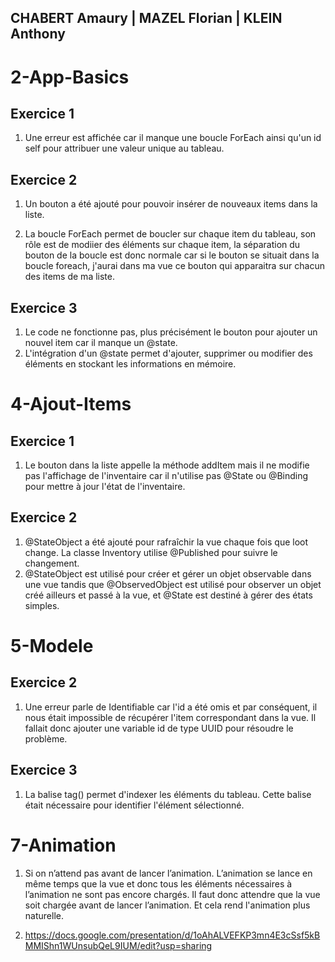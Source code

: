 ## CHABERT Amaury | MAZEL Florian | KLEIN Anthony

# 2-App-Basics

## Exercice 1

1) Une erreur est affichée car il manque une boucle ForEach ainsi qu'un id self pour attribuer une valeur unique au tableau.

## Exercice 2

1) Un bouton a été ajouté pour pouvoir insérer de nouveaux items dans la liste.

2) La boucle ForEach permet de boucler sur chaque item du tableau, son rôle est de modiier des éléments sur chaque item, la séparation du bouton de la boucle est donc normale car si le bouton se situait dans la boucle foreach, j'aurai dans ma vue ce bouton qui apparaitra sur chacun des items de ma liste.

## Exercice 3

1) Le code ne fonctionne pas, plus précisément le bouton pour ajouter un nouvel item car il manque un @state.
2) L'intégration d'un @state permet d'ajouter, supprimer ou modifier des éléments en stockant les informations en mémoire.


# 4-Ajout-Items

## Exercice 1

1) Le bouton dans la liste appelle la méthode addItem mais il ne modifie pas l'affichage de l'inventaire car il n'utilise pas @State ou @Binding pour mettre à jour l'état de l'inventaire.

## Exercice 2

1) @StateObject a été ajouté pour rafraîchir la vue chaque fois que loot change. La classe Inventory utilise @Published pour suivre le changement.
2) @StateObject est utilisé pour créer et gérer un objet observable dans une vue tandis que @ObservedObject est utilisé pour observer un objet créé ailleurs et passé à la vue, et @State est destiné à gérer des états simples.


# 5-Modele

## Exercice 2

1) Une erreur parle de Identifiable car l'id a été omis et par conséquent, il nous était impossible de récupérer l'item correspondant dans la vue. Il fallait donc ajouter une variable id de type UUID pour résoudre le problème.

## Exercice 3

1)  La balise tag() permet d'indexer les éléments du tableau. Cette balise était nécessaire pour identifier l'élément sélectionné.

# 7-Animation

1) Si on n’attend pas avant de lancer l’animation. L’animation se lance en même temps que la vue et donc tous les éléments nécessaires à l’animation ne sont pas encore chargés. Il faut donc attendre que la vue soit chargée avant de lancer l’animation. Et cela rend l'animation plus naturelle.

2) https://docs.google.com/presentation/d/1oAhALVEFKP3mn4E3cSsf5kBMMIShn1WUnsubQeL9IUM/edit?usp=sharing
